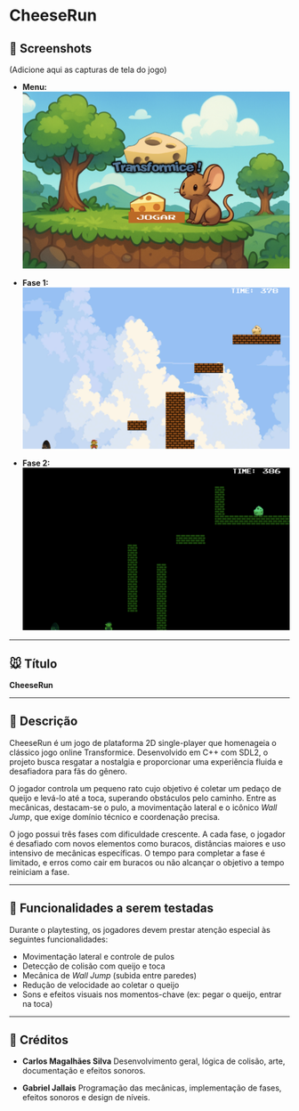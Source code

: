 # CheeseRun

## 📸 Screenshots

(Adicione aqui as capturas de tela do jogo)

- **Menu:**
![Menu](Assets/Screenshots/menu.png)

- **Fase 1:**
![Menu](Assets/Screenshots/fase1.png)

- **Fase 2:**
![Menu](Assets/Screenshots/fase2.png)


---

## 🐭 Título

**CheeseRun**

---

## 📝 Descrição

CheeseRun é um jogo de plataforma 2D single-player que homenageia o clássico jogo online Transformice. Desenvolvido em C++ com SDL2, o projeto busca resgatar a nostalgia e proporcionar uma experiência fluida e desafiadora para fãs do gênero.

O jogador controla um pequeno rato cujo objetivo é coletar um pedaço de queijo e levá-lo até a toca, superando obstáculos pelo caminho. Entre as mecânicas, destacam-se o pulo, a movimentação lateral e o icônico *Wall Jump*, que exige domínio técnico e coordenação precisa.

O jogo possui três fases com dificuldade crescente. A cada fase, o jogador é desafiado com novos elementos como buracos, distâncias maiores e uso intensivo de mecânicas específicas. O tempo para completar a fase é limitado, e erros como cair em buracos ou não alcançar o objetivo a tempo reiniciam a fase.

---

## 🧪 Funcionalidades a serem testadas

Durante o playtesting, os jogadores devem prestar atenção especial às seguintes funcionalidades:

- Movimentação lateral e controle de pulos
- Detecção de colisão com queijo e toca
- Mecânica de *Wall Jump* (subida entre paredes)
- Redução de velocidade ao coletar o queijo
- Sons e efeitos visuais nos momentos-chave (ex: pegar o queijo, entrar na toca)

---

## 👥 Créditos

- **Carlos Magalhães Silva**
  Desenvolvimento geral, lógica de colisão, arte, documentação e efeitos sonoros.

- **Gabriel Jallais**
  Programação das mecânicas, implementação de fases, efeitos sonoros e design de níveis.
